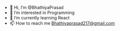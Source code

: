 - 👋 Hi, I’m @BhathiyaPrasad
- 👀 I’m interested in Programming
- 🌱 I’m currently learning React
- 📫 How to reach me Bhathiyaprasad217@gmail.com

<!---
BhathiyaPrasad/BhathiyaPrasad is a ✨ special ✨ repository because its `README.md` (this file) appears on your GitHub profile.
You can click the Preview link to take a look at your changes.
--->
